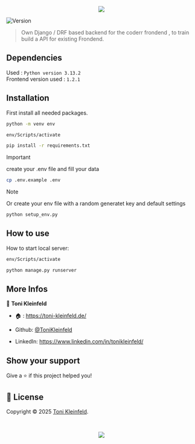 <p align="center"><img src="https://capsule-render.vercel.app/api?type=waving&height=200&color=gradient&text=Backend%20Coderr&section=header&reversal=false&textBg=false&fontSize=70&fontAlign=50&animation=fadeIn&fontAlignY=38&descSize=0"></p>

<p>
  <img alt="Version" src="https://img.shields.io/badge/Framework-Django-lightgreen?logo=django" />
</p>

> Own Django / DRF based backend for the coderr frondend , to train build a API for existing Frondend.

## Dependencies

Used : `Python version 3.13.2`
<br>
Frontend version used : `1.2.1`

## Installation

First install all needed packages.

```sh
python -m venv env

env/Scripts/activate

pip install -r requirements.txt
```

> [!IMPORTANT]
> create your .env file and fill your data

```sh
cp .env.example .env
```

> [!NOTE]
> Or create your env file with a random generatet key and default settings

```sh
python setup_env.py
```

## How to use

How to start local server:

```sh
env/Scripts/activate

python manage.py runserver
```

## More Infos

👤 **Toni Kleinfeld**

- 🏠 : https://toni-kleinfeld.de/

- Github: [@ToniKleinfeld](https://github.com/ToniKleinfeld)

- LinkedIn: https://www.linkedin.com/in/tonikleinfeld/

## Show your support

Give a ⭐️ if this project helped you!

## 📝 License

Copyright © 2025 [Toni Kleinfeld](https://github.com/ToniKleinfeld).

<br />

<p align="center"><img src="https://capsule-render.vercel.app/api?type=waving&height=200&color=gradient&section=footer&reversal=false&textBg=false&fontSize=70&fontAlign=50&animation=fadeIn&fontAlignY=38&descSize=0"></p>
